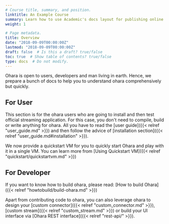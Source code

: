 ```yaml
---
# Course title, summary, and position.
linktitle: An Example Course
summary: Learn how to use Academic's docs layout for publishing online courses, software documentation, and tutorials.
weight: 1

# Page metadata.
title: Overview
date: "2018-09-09T00:00:00Z"
lastmod: "2018-09-09T00:00:00Z"
draft: false  # Is this a draft? true/false
toc: true  # Show table of contents? true/false
type: docs  # Do not modify.
---
```


Ohara is open to users, developers and man living in earth. Hence, we prepare a bunch of 
docs to help you to understand ohara comprehensively but quickly.

## For User

This section is for the ohara users who are going to install and then test official streaming application. For this case,
you don't need to compile, build or write anything for ohara. All you have to read the [user guide]({{< relref "user_guide.md" >}})
and then follow the advice of [installation section]({{< relref "user_guide.md#installation" >}}).

We now provide a quickstart VM for you to quickly start Ohara and play with it in a single VM. 
You can learn more from [Using Quickstart VM]({{< relref "quickstart/quickstartvm.md" >}})

## For Developer

If you want to know how to build ohara, please read: [How to build Ohara]({{< relref "howtobuild/build-ohara.md" >}})

Apart from contributing code to ohara, you can also leverage ohara to design your
[custom connector]({{< relref "custom_connector.md" >}}), [custom stream]({{< relref "custom_stream.md" >}})
or build your UI interface via [Ohara REST interface]({{< relref "rest-api/" >}}).
